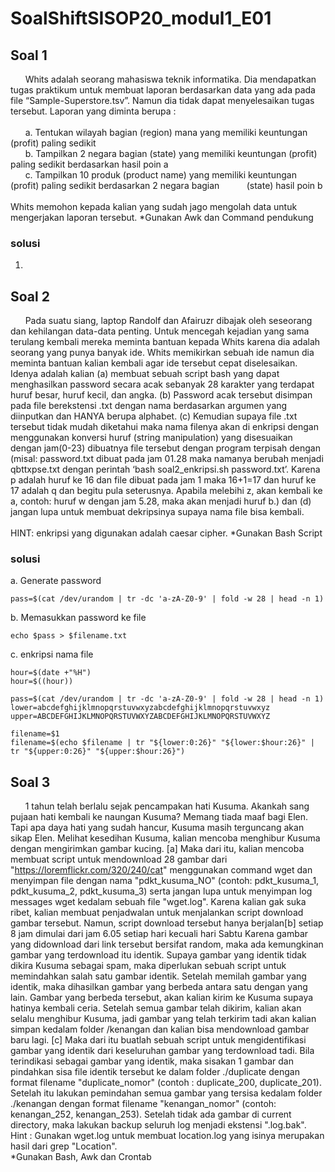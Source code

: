 # SoalShiftSISOP20_modul1_E01

## Soal 1


&nbsp;&nbsp;&nbsp;&nbsp;&nbsp;&nbsp;Whits adalah seorang mahasiswa teknik informatika. Dia mendapatkan tugas praktikum
untuk membuat laporan berdasarkan data yang ada pada file “Sample-Superstore.tsv”.
Namun dia tidak dapat menyelesaikan tugas tersebut. Laporan yang diminta berupa :</br></br>
&nbsp;&nbsp;&nbsp;&nbsp;&nbsp;&nbsp;a. Tentukan wilayah bagian (region) mana yang memiliki keuntungan (profit) paling
sedikit</br>
&nbsp;&nbsp;&nbsp;&nbsp;&nbsp;&nbsp;b. Tampilkan 2 negara bagian (state) yang memiliki keuntungan (profit) paling
sedikit berdasarkan hasil poin a</br>
&nbsp;&nbsp;&nbsp;&nbsp;&nbsp;&nbsp;c. Tampilkan 10 produk (product name) yang memiliki keuntungan (profit) paling
sedikit berdasarkan 2 negara bagian &nbsp;&nbsp;&nbsp;&nbsp;&nbsp;&nbsp;&nbsp;&nbsp;&nbsp;&nbsp;(state) hasil poin b</br></br>
Whits memohon kepada kalian yang sudah jago mengolah data untuk mengerjakan
laporan tersebut.
*Gunakan Awk dan Command pendukung<br>
### solusi
1. 

## Soal 2

&nbsp;&nbsp;&nbsp;&nbsp;&nbsp;&nbsp;Pada suatu siang, laptop Randolf dan Afairuzr dibajak oleh seseorang dan kehilangan
data-data penting. Untuk mencegah kejadian yang sama terulang kembali mereka
meminta bantuan kepada Whits karena dia adalah seorang yang punya banyak ide.
Whits memikirkan sebuah ide namun dia meminta bantuan kalian kembali agar ide
tersebut cepat diselesaikan. Idenya adalah kalian (a) membuat sebuah script bash yang
dapat menghasilkan password secara acak sebanyak 28 karakter yang terdapat huruf
besar, huruf kecil, dan angka. (b) Password acak tersebut disimpan pada file berekstensi
.txt dengan nama berdasarkan argumen yang diinputkan dan HANYA berupa alphabet.
(c) Kemudian supaya file .txt tersebut tidak mudah diketahui maka nama filenya akan di
enkripsi dengan menggunakan konversi huruf (string manipulation) yang disesuaikan
dengan jam(0-23) dibuatnya file tersebut dengan program terpisah dengan (misal:
password.txt dibuat pada jam 01.28 maka namanya berubah menjadi qbttxpse.txt
dengan perintah ‘bash soal2_enkripsi.sh password.txt’. Karena p adalah huruf ke 16 dan
file dibuat pada jam 1 maka 16+1=17 dan huruf ke 17 adalah q dan begitu pula
seterusnya. Apabila melebihi z, akan kembali ke a, contoh: huruf w dengan jam 5.28,
maka akan menjadi huruf b.) dan (d) jangan lupa untuk membuat dekripsinya supaya
nama file bisa kembali.
<br><br>
HINT: enkripsi yang digunakan adalah caesar cipher.
*Gunakan Bash Script

### solusi
a. Generate password
```
pass=$(cat /dev/urandom | tr -dc 'a-zA-Z0-9' | fold -w 28 | head -n 1)
```
b. Memasukkan password ke file
```
echo $pass > $filename.txt
```
c. enkripsi nama file
```
hour=$(date +"%H")
hour=$((hour))

pass=$(cat /dev/urandom | tr -dc 'a-zA-Z0-9' | fold -w 28 | head -n 1)
lower=abcdefghijklmnopqrstuvwxyzabcdefghijklmnopqrstuvwxyz
upper=ABCDEFGHIJKLMNOPQRSTUVWXYZABCDEFGHIJKLMNOPQRSTUVWXYZ

filename=$1
filename=$(echo $filename | tr "${lower:0:26}" "${lower:$hour:26}" | tr "${upper:0:26}" "${upper:$hour:26}")
```


## Soal 3
&nbsp;&nbsp;&nbsp;&nbsp;&nbsp;&nbsp;1 tahun telah berlalu sejak pencampakan hati Kusuma. Akankah sang pujaan hati
kembali ke naungan Kusuma? Memang tiada maaf bagi Elen. Tapi apa daya hati yang
sudah hancur, Kusuma masih terguncang akan sikap Elen. Melihat kesedihan Kusuma,
kalian mencoba menghibur Kusuma dengan mengirimkan gambar kucing. [a] Maka dari
itu, kalian mencoba membuat script untuk mendownload 28 gambar dari
"https://loremflickr.com/320/240/cat" menggunakan command wget dan menyimpan file
dengan nama "pdkt_kusuma_NO" (contoh: pdkt_kusuma_1, pdkt_kusuma_2,
pdkt_kusuma_3) serta jangan lupa untuk menyimpan log messages wget kedalam
sebuah file "wget.log". Karena kalian gak suka ribet, kalian membuat penjadwalan untuk
menjalankan script download gambar tersebut. Namun, script download tersebut hanya
berjalan[b] setiap 8 jam dimulai dari jam 6.05 setiap hari kecuali hari Sabtu Karena
gambar yang didownload dari link tersebut bersifat random, maka ada kemungkinan
gambar yang terdownload itu identik. Supaya gambar yang identik tidak dikira Kusuma
sebagai spam, maka diperlukan sebuah script untuk memindahkan salah satu gambar
identik. Setelah memilah gambar yang identik, maka dihasilkan gambar yang berbeda
antara satu dengan yang lain. Gambar yang berbeda tersebut, akan kalian kirim ke
Kusuma supaya hatinya kembali ceria. Setelah semua gambar telah dikirim, kalian akan
selalu menghibur Kusuma, jadi gambar yang telah terkirim tadi akan kalian simpan
kedalam folder /kenangan dan kalian bisa mendownload gambar baru lagi. [c] Maka dari
itu buatlah sebuah script untuk mengidentifikasi gambar yang identik dari keseluruhan
gambar yang terdownload tadi. Bila terindikasi sebagai gambar yang identik, maka
sisakan 1 gambar dan pindahkan sisa file identik tersebut ke dalam folder ./duplicate
dengan format filename "duplicate_nomor" (contoh : duplicate_200, duplicate_201).
Setelah itu lakukan pemindahan semua gambar yang tersisa kedalam folder ./kenangan
dengan format filename "kenangan_nomor" (contoh: kenangan_252, kenangan_253).
Setelah tidak ada gambar di current directory, maka lakukan backup seluruh log menjadi
ekstensi ".log.bak". Hint : Gunakan wget.log untuk membuat location.log yang isinya
merupakan hasil dari grep "Location".
<br>*Gunakan Bash, Awk dan Crontab
